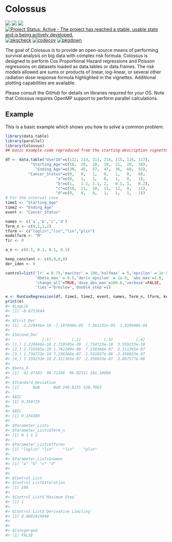 
<!-- README.md is generated from README.Rmd. Please edit that file -->

# Colossus

<!-- badges: start -->

[![](https://img.shields.io/github/languages/code-size/ericgiunta/Colossus.svg)](https://github.com/ericgiunta/Colossus)
[![](https://img.shields.io/github/last-commit/ericgiunta/Colossus.svg)](https://github.com/ericgiunta/Colossus/commits/master)
[![](https://img.shields.io/badge/lifecycle-experimental-orange.svg)](https://lifecycle.r-lib.org/articles/stages.html#experimental)
[![Project Status: Active - The project has reached a stable, usable
state and is being actively
developed.](https://www.repostatus.org/badges/latest/active.svg)](https://www.repostatus.org/#active)
[![pkgcheck](https://github.com/ericgiunta/Colossus/workflows/pkgcheck/badge.svg)](https://github.com/ericgiunta/Colossus/actions?query=workflow%3Apkgcheck)
[![codecov](https://app.codecov.io/gh/ericgiunta/Colossus/branch/main/graph/badge.svg)](https://app.codecov.io/gh/ericgiunta/Colossus)
[![pkgdown](https://github.com/ericgiunta/Colossus/actions/workflows/pkgdown.yaml/badge.svg)](https://github.com/ericgiunta/Colossus/actions/workflows/pkgdown.yaml)
<!-- badges: end -->

The goal of Colossus is to provide an open-source means of performing
survival analysis on big data with complex risk formula. Colossus is
designed to perform Cox Proportional Hazard regressions and Poisson
regressions on datasets loaded as data.tables or data.frames. The risk
models allowed are sums or products of linear, log-linear, or several
other radiation dose response formula highlighted in the vignettes.
Additional plotting capabilities are available.

Please consult the GitHub for details on libraries required for your OS.
Note that Colossus requires OpenMP support to perform parallel
calculations.

## Example

This is a basic example which shows you how to solve a common problem:

``` r
library(data.table)
library(parallel)
library(Colossus)
## basic example code reproduced from the starting-description vignette

df <- data.table("UserID"=c(112, 114, 213, 214, 115, 116, 117),
           "Starting_Age"=c(18,  20,  18,  19,  21,  20,  18),
             "Ending_Age"=c(30,  45,  57,  47,  36,  60,  55),
          "Cancer_Status"=c(0,   0,   1,   0,   1,   0,   0),
                      "a"=c(0,   1,   1,   0,   1,   0,   1),
                      "b"=c(1,   1.1, 2.1, 2,   0.1, 1,   0.2),
                      "c"=c(10,  11,  10,  11,  12,  9,   11),
                      "d"=c(0,   0,   0,   1,   1,   1,   1))
# For the interval case
time1 <- "Starting_Age"
time2 <- "Ending_Age"
event <- "Cancer_Status"

names <- c('a','b','c','d')
Term_n <- c(0,1,1,2)
tform <- c("loglin","lin","lin","plin")
modelform <- "M"
fir <- 0

a_n <- c(0.1, 0.1, 0.1, 0.1)

keep_constant <- c(0,0,0,0)
der_iden <- 0

control=list('lr' = 0.75,'maxiter' = 100,'halfmax' = 5,'epsilon' = 1e-9,
             'dbeta_max' = 0.5,'deriv_epsilon' = 1e-9, 'abs_max'=1.0,
             'change_all'=TRUE,'dose_abs_max'=100.0,'verbose'=FALSE,
             'ties'='breslow','double_step'=1)

e <- RunCoxRegression(df, time1, time2, event, names, Term_n, tform, keep_constant, a_n, modelform, fir, der_iden, control)
print(e)
#> $LogLik
#> [1] -0.6753644
#> 
#> $First_Der
#> [1] -2.220446e-16 -7.187040e-05  7.361232e-05  1.919948e-04
#> 
#> $Second_Der
#>              [,1]         [,2]          [,3]          [,4]
#> [1,] 2.220446e-16 2.710505e-20  1.734723e-18  3.559233e-18
#> [2,] 2.710505e-20 1.742209e-08  7.238366e-07  2.311365e-07
#> [3,] 1.734723e-18 7.238366e-07 -1.501037e-06 -2.356033e-07
#> [4,] 3.559233e-18 2.311365e-07 -2.356033e-07 -3.687577e-06
#> 
#> $beta_0
#> [1]  42.97183  98.72266  96.82311 101.10000
#> 
#> $Standard_Deviation
#> [1]      NaN      NaN 240.8255 520.7003
#> 
#> $AIC
#> [1] 9.350729
#> 
#> $BIC
#> [1] 9.134369
#> 
#> $Parameter_Lists
#> $Parameter_Lists$Term_n
#> [1] 0 1 1 2
#> 
#> $Parameter_Lists$tforms
#> [1] "loglin" "lin"    "lin"    "plin"  
#> 
#> $Parameter_Lists$names
#> [1] "a" "b" "c" "d"
#> 
#> 
#> $Control_List
#> $Control_List$Iteration
#> [1] 100
#> 
#> $Control_List$`Maximum Step`
#> [1] 1
#> 
#> $Control_List$`Derivative Limiting`
#> [1] 0.0001919948
#> 
#> 
#> $Convgerged
#> [1] FALSE
```
